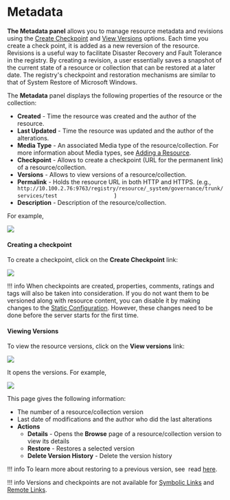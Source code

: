# Metadata

**The Metadata panel** allows you to manage resource metadata and
revisions using the [Create Checkpoint](#Metadata-Checkpoint) and [View
Versions](#Metadata-Versions) options. Each time you create a check
point, it is added as a new reversion of the resource. Revisions is a
useful way to facilitate Disaster Recovery and Fault Tolerance in the
registry. By creating a revision, a user essentially saves a snapshot of
the current state of a resource or collection that can be restored at a
later date. The registry's checkpoint and restoration mechanisms are
similar to that of System Restore of Microsoft Windows.

The **Metadata** panel displays the following properties of the resource
or the collection:

-   **Created** - Time the resource was created and the author of the
    resource.
-   **Last Updated** - Time the resource was updated and the author of
    the alterations.
-   **Media Type** - An associated Media type of the
    resource/collection. For more information about Media types, see
    [Adding a Resource](../../administer/adding-a-resource).
-   **Checkpoint** - Allows to create a checkpoint (URL for the
    permanent link) of a resource/collection.
-   **Versions** - Allows to view versions of a resource/collection.
-   **Permalink** - Holds the resource URL in both HTTP and HTTPS.
    (e.g.,
    `                     http://10.100.2.76:9763/registry/resource/_system/governance/trunk/services/test                   `
    )
-   **Description** - Description of the resource/collection.

For example,  

![](../assets/img/22185146/22514191.png) 

#### Creating a checkpoint

To create a checkpoint, click on the **Create Checkpoint** link:

![](../assets/img/53125531/53287635.png)

!!! info 
    When checkpoints are created, properties, comments, ratings and tags will also be taken into consideration. If you do not want them to be versioned along with resource content, you can disable it by making changes to the [Static Configuration](https://docs.wso2.com/display/Governance460/Configuration+for+Static+%28One-time%29+and+Auto+Versioning+Resources). However, these changes need to be done before the server starts for the first time.

#### Viewing Versions

To view the resource versions, click on the **View versions** link:

![](../assets/img/53125531/53287640.png)  

It opens the versions. For example,

![](../assets/img/22185146/22514195.png) 

This page gives the following information:  

-   The number of a resource/collection version
-   Last date of modifications and the author who did the last
    alterations
-   **Actions**  
    -   **Details** - Opens the **Browse** page of a resource/collection
        version to view its details
    -   **Restore** - Restores a selected version
    -   **Delete Version History** - Delete the version history

!!! info 
    To learn more about restoring to a previous version, see  read
    [here](https://docs.wso2.com/display/Governance460/Managing+Versions+of+a+Resource).

!!! info 
    Versions and checkpoints are not available for [Symbolic Links](https://docs.wso2.com/display/Governance460/Link+Creation#LinkCreation-ASymbolicLink)
    and [Remote Links](https://docs.wso2.com/display/Governance460/Link+Creation#LinkCreation-ARemoteLink).
